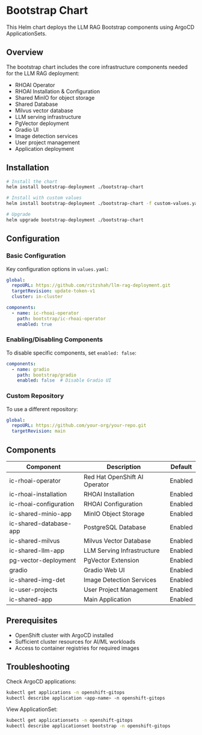 # Bootstrap Chart

This Helm chart deploys the LLM RAG Bootstrap components using ArgoCD ApplicationSets.

## Overview

The bootstrap chart includes the core infrastructure components needed for the LLM RAG deployment:

- RHOAI Operator
- RHOAI Installation & Configuration  
- Shared MinIO for object storage
- Shared Database
- Milvus vector database
- LLM serving infrastructure
- PgVector deployment
- Gradio UI
- Image detection services
- User project management
- Application deployment

## Installation

```bash
# Install the chart
helm install bootstrap-deployment ./bootstrap-chart

# Install with custom values
helm install bootstrap-deployment ./bootstrap-chart -f custom-values.yaml

# Upgrade
helm upgrade bootstrap-deployment ./bootstrap-chart
```

## Configuration

### Basic Configuration

Key configuration options in `values.yaml`:

```yaml
global:
  repoURL: https://github.com/ritzshah/llm-rag-deployment.git
  targetRevision: update-token-v1
  cluster: in-cluster

components:
  - name: ic-rhoai-operator
    path: bootstrap/ic-rhoai-operator
    enabled: true
```

### Enabling/Disabling Components

To disable specific components, set `enabled: false`:

```yaml
components:
  - name: gradio
    path: bootstrap/gradio
    enabled: false  # Disable Gradio UI
```

### Custom Repository

To use a different repository:

```yaml
global:
  repoURL: https://github.com/your-org/your-repo.git
  targetRevision: main
```

## Components

| Component | Description | Default |
|-----------|-------------|---------|
| ic-rhoai-operator | Red Hat OpenShift AI Operator | Enabled |
| ic-rhoai-installation | RHOAI Installation | Enabled |
| ic-rhoai-configuration | RHOAI Configuration | Enabled |
| ic-shared-minio-app | MinIO Object Storage | Enabled |
| ic-shared-database-app | PostgreSQL Database | Enabled |
| ic-shared-milvus | Milvus Vector Database | Enabled |
| ic-shared-llm-app | LLM Serving Infrastructure | Enabled |
| pg-vector-deployment | PgVector Extension | Enabled |
| gradio | Gradio Web UI | Enabled |
| ic-shared-img-det | Image Detection Services | Enabled |
| ic-user-projects | User Project Management | Enabled |
| ic-shared-app | Main Application | Enabled |

## Prerequisites

- OpenShift cluster with ArgoCD installed
- Sufficient cluster resources for AI/ML workloads
- Access to container registries for required images

## Troubleshooting

Check ArgoCD applications:
```bash
kubectl get applications -n openshift-gitops
kubectl describe application <app-name> -n openshift-gitops
```

View ApplicationSet:
```bash
kubectl get applicationsets -n openshift-gitops
kubectl describe applicationset bootstrap -n openshift-gitops
```